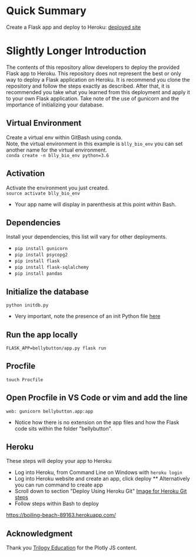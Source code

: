 # Quick Summary
Create a Flask app and deploy to Heroku: [deployed site](https://boiling-beach-89163.herokuapp.com/)

# Slightly Longer Introduction

The contents of this repository allow developers to deploy the provided Flask app to Heroku. This repository does not represent the best or only way to deploy a Flask application on Heroku. It is recommend you clone the repository and follow the steps exactly as described. After that, it is recommended you take what you learned from this deployment and apply it to your own Flask application. Take note of the use of gunicorn and the importance of initializing your database.

## Virtual Environment
Create a virtual env within GitBash using conda.  
Note, the virtual environment in this example is `blly_bio_env` you can set another name for the virtual environment.  
`conda create -n blly_bio_env python=3.6`

## Activation
Activate the environment you just created.  
`source activate blly_bio_env`

* Your app name will display in parenthesis at this point within Bash.  

## Dependencies
Install your dependencies, this list will vary for other deployments.  
* `pip install gunicorn`
* `pip install psycopg2`
* `pip install flask`
* `pip install flask-sqlalchemy`
* `pip install pandas`

## Initialize the database
`python initdb.py`

* Very important, note the presence of an init Python file [here](https://github.com/pattyjula/hrku-lima/blob/master/belly-prj/bellybutton/)

## Run the app locally
`FLASK_APP=bellybutton/app.py flask run`

## Procfile
`touch Procfile`

## Open Procfile in VS Code or vim and add the line
`web: gunicorn bellybutton.app:app`

* Notice how there is no extension on the app files and how the Flask code sits within the folder "bellybutton".  

## Heroku
These steps will deploy your app to Heroku
* Log into Heroku, from Command Line on Windows with `heroku login`
* Log into Heroku website and create an app, click deploy
** Alternatively you can run command to create app
* Scroll down to section "Deploy Using Heroku Git"
[Image for Heroku Git steps](https://github.com/pattyjula/hrku-lima/blob/master/imgs/Capture.PNG)
* Follow steps within Bash to deploy

https://boiling-beach-89163.herokuapp.com/

## Acknowledgment
Thank you [Trilogy Education](https://www.trilogyed.com/) for the Plotly JS content.




